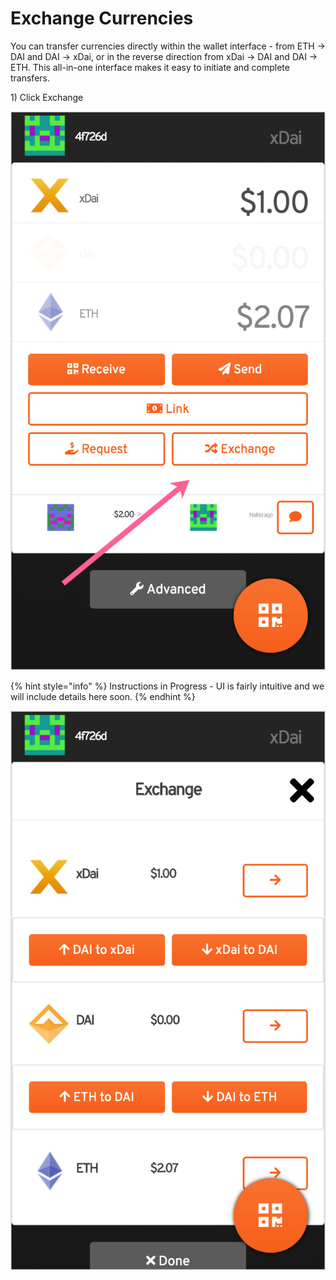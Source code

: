 # Exchange Currencies

You can transfer currencies directly within the wallet interface - from ETH -&gt; DAI and DAI -&gt; xDai, or in the reverse direction from xDai -&gt; DAI and DAI -&gt; ETH.  This all-in-one interface makes it easy to initiate and complete transfers.

1\) Click Exchange

![](../../.gitbook/assets/bw-exchange1.png)

{% hint style="info" %}
Instructions in Progress -  UI is fairly intuitive and we will include details here soon.
{% endhint %}

![](../../.gitbook/assets/bw-ex-1.png)

